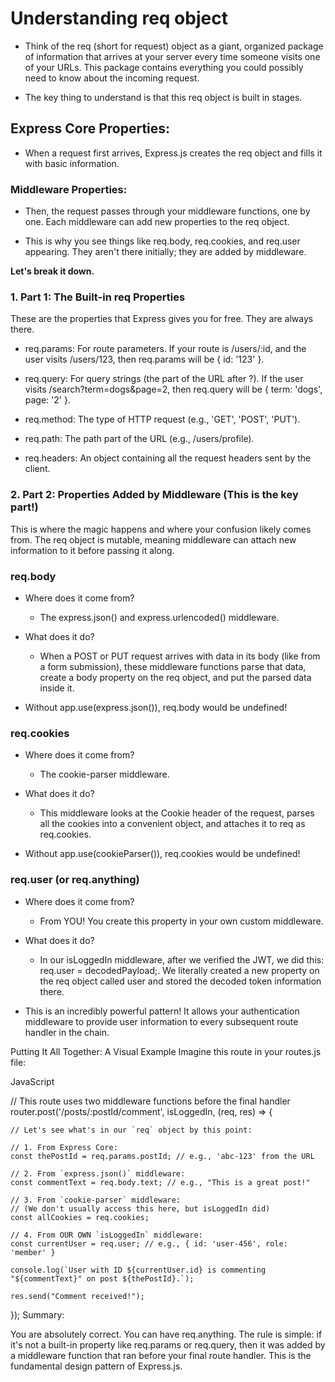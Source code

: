 # Understanding req object 


- Think of the req (short for request) object as a giant, organized package of information that arrives at your server every time someone visits one of your URLs. This package contains everything you could possibly need to know about the incoming request.

- The key thing to understand is that this req object is built in stages.

## Express Core Properties: 

- When a request first arrives, Express.js creates the req object and fills it with basic information.

### Middleware Properties: 

- Then, the request passes through your middleware functions, one by one. Each middleware can add new properties to the req object.

- This is why you see things like req.body, req.cookies, and req.user appearing. They aren't there initially; they are added by middleware.

**Let's break it down.**

### 1. Part 1: The Built-in req Properties
These are the properties that Express gives you for free. They are always there.

- req.params: For route parameters. If your route is /users/:id, and the user visits /users/123, then req.params will be { id: '123' }.

- req.query: For query strings (the part of the URL after ?). If the user visits /search?term=dogs&page=2, then req.query will be { term: 'dogs', page: '2' }.

- req.method: The type of HTTP request (e.g., 'GET', 'POST', 'PUT').

- req.path: The path part of the URL (e.g., /users/profile).

- req.headers: An object containing all the request headers sent by the client.

### 2. Part 2: Properties Added by Middleware (This is the key part!)
This is where the magic happens and where your confusion likely comes from. The req object is mutable, meaning middleware can attach new information to it before passing it along.

### req.body
- Where does it come from? 
    - The express.json() and express.urlencoded() middleware.

- What does it do? 
    - When a POST or PUT request arrives with data in its body (like from a form submission), these middleware functions parse that data, create a body property on the req object, and put the parsed data inside it.

- Without app.use(express.json()), req.body would be undefined!

### req.cookies
- Where does it come from? 
    - The cookie-parser middleware.

- What does it do? 
    - This middleware looks at the Cookie header of the request, parses all the cookies into a convenient object, and attaches it to req as req.cookies.

- Without app.use(cookieParser()), req.cookies would be undefined!

### req.user (or req.anything)
- Where does it come from? 
    - From YOU! You create this property in your own custom middleware.

- What does it do? 
    - In our isLoggedIn middleware, after we verified the JWT, we did this: req.user = decodedPayload;. We literally created a new property on the req object called user and stored the decoded token information there.

- This is an incredibly powerful pattern! It allows your authentication middleware to provide user information to every subsequent route handler in the chain.

Putting It All Together: A Visual Example
Imagine this route in your routes.js file:

JavaScript

// This route uses two middleware functions before the final handler
router.post('/posts/:postId/comment', isLoggedIn, (req, res) => {
    
    // Let's see what's in our `req` object by this point:

    // 1. From Express Core:
    const thePostId = req.params.postId; // e.g., 'abc-123' from the URL
    
    // 2. From `express.json()` middleware:
    const commentText = req.body.text; // e.g., "This is a great post!"
    
    // 3. From `cookie-parser` middleware:
    // (We don't usually access this here, but isLoggedIn did)
    const allCookies = req.cookies;
    
    // 4. From OUR OWN `isLoggedIn` middleware:
    const currentUser = req.user; // e.g., { id: 'user-456', role: 'member' }

    console.log(`User with ID ${currentUser.id} is commenting "${commentText}" on post ${thePostId}.`);

    res.send("Comment received!");
});
Summary:

You are absolutely correct. You can have req.anything. The rule is simple: if it's not a built-in property like req.params or req.query, then it was added by a middleware function that ran before your final route handler. This is the fundamental design pattern of Express.js.